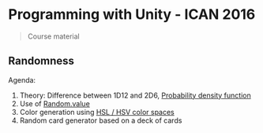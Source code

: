 # Programming with Unity - ICAN 2016

> Course material

## Randomness

Agenda:

1. Theory: Difference between 1D12 and 2D6, [Probability density function](https://en.wikipedia.org/wiki/Probability_density_function)
2. Use of [Random.value](http://docs.unity3d.com/ScriptReference/Random-value.html)
3. Color generation using [HSL / HSV color spaces](https://en.wikipedia.org/wiki/HSL_and_HSV)
4. Random card generator based on a deck of cards
